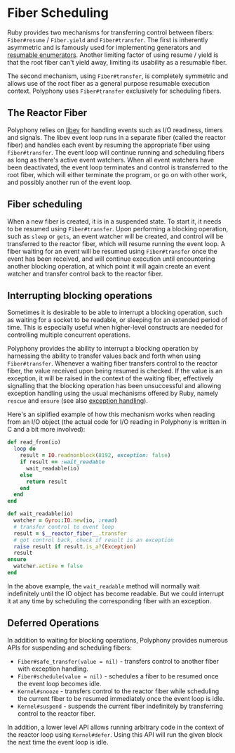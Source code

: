 # Fiber Scheduling

Ruby provides two mechanisms for transferring control between fibers:
`Fiber#resume` / `Fiber.yield` and `Fiber#transfer`. The first is inherently asymmetric and is famously used
for implementing generators and [resumable enumerators](https://blog.appsignal.com/2018/11/27/ruby-magic-fibers-and-enumerators-in-ruby.html).
Another limiting factor of using resume / yield is that the root fiber can't
yield away, limiting its usability as a resumable fiber.

The second mechanism, using `Fiber#transfer`, is completely symmetric and allows
use of the root fiber as a general purpose resumable execution context.
Polyphony uses `Fiber#transfer` exclusively for scheduling fibers.

## The Reactor Fiber

Polyphony relies on [libev](http://software.schmorp.de/pkg/libev.html) for
handling events such as I/O readiness, timers and signals. The libev event loop
runs in a separate fiber (called the reactor fiber) and handles each event by 
resuming the appropriate fiber using `Fiber#transfer`. The event loop will 
continue running and scheduling fibers as long as there's active event watchers.
When all event watchers have been deactivated, the event loop terminates and
control is  transferred to the root fiber, which will either terminate the
program, or go on with other work, and possibly another run of the event loop.

## Fiber scheduling

When a new fiber is created, it is in a suspended state. To start it, it needs
to be resumed using `Fiber#transfer`. Upon performing a blocking operation, such
as `sleep` or `gets`, an event watcher will be created, and control will be
transferred to the reactor fiber, which will resume running the event loop. A
fiber waiting for an event will be resumed using `Fiber#transfer` once the event
has been received, and will continue execution until encountering another
blocking operation, at which point it will again create an event watcher and
transfer control back to the reactor fiber.

## Interrupting blocking operations

Sometimes it is desirable to be able to interrupt a blocking operation, such as
waiting for a socket to be readable, or sleeping for an extended period of time.
This is especially useful when higher-level constructs are needed for
controlling multiple concurrent operations.

Polyphony provides the ability to interrupt a blocking operation by harnessing
the ability to transfer values back and forth when using `Fiber#transfer`.
Whenever a waiting fiber transfers control to the reactor fiber, the value 
received upon being resumed is checked. If the value is an exception, it will
be raised in the context of the waiting fiber, effectively signalling that the
blocking operation has been unsuccessful and allowing exception handling using
the usual mechanisms offered by Ruby, namely `rescue` and `ensure` (see also
[exception handling](exception-handling.md)).

Here's an siplified example of how this mechanism works when reading from an I/O
object (the actual code for I/O reading in Polyphony is written in C and a bit
more involved):

```ruby
def read_from(io)
  loop do
    result = IO.readnonblock(8192, exception: false)
    if result == :wait_readable
      wait_readable(io)
    else
      return result
    end
  end
end

def wait_readable(io)
  watcher = Gyro::IO.new(io, :read)
  # transfer control to event loop
  result = $__reactor_fiber__.transfer
  # got control back, check if result is an exception
  raise result if result.is_a?(Exception)
  result
ensure
  watcher.active = false
end
```

In the above example, the `wait_readable` method will normally wait indefinitely
until the IO object has become readable. But we could interrupt it at any time
by scheduling the corresponding fiber with an exception.

## Deferred Operations

In addition to waiting for blocking operations, Polyphony provides numerous APIs 
for suspending and scheduling fibers:

- `Fiber#safe_transfer(value = nil)` - transfers control to another fiber with
  exception handling.
- `Fiber#schedule(value = nil)` - schedules a fiber to be resumed once the
  event loop becomes idle.
- `Kernel#snooze` - transfers control to the reactor fiber while scheduling the
  current fiber to be resumed immediately once the event loop is idle.
- `Kernel#suspend` - suspends the current fiber indefinitely by transferring
  control to the reactor fiber.

In addition, a lower level API allows running arbitrary code in the context of
the reactor loop using `Kernel#defer`. Using this API will run the given block
the next time the event loop is idle.

